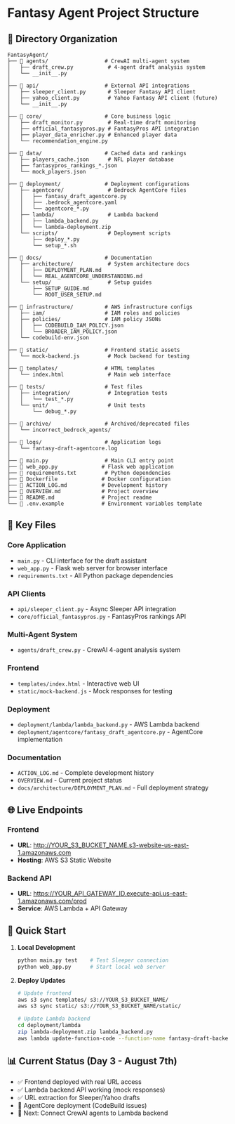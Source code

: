 # Fantasy Agent Project Structure

## 📁 Directory Organization

```
FantasyAgent/
├── 📂 agents/                  # CrewAI multi-agent system
│   ├── draft_crew.py           # 4-agent draft analysis system
│   └── __init__.py
│
├── 📂 api/                     # External API integrations
│   ├── sleeper_client.py       # Sleeper Fantasy API client
│   ├── yahoo_client.py         # Yahoo Fantasy API client (future)
│   └── __init__.py
│
├── 📂 core/                    # Core business logic
│   ├── draft_monitor.py        # Real-time draft monitoring
│   ├── official_fantasypros.py # FantasyPros API integration
│   ├── player_data_enricher.py # Enhanced player data
│   └── recommendation_engine.py
│
├── 📂 data/                    # Cached data and rankings
│   ├── players_cache.json      # NFL player database
│   ├── fantasypros_rankings_*.json
│   └── mock_players.json
│
├── 📂 deployment/              # Deployment configurations
│   ├── agentcore/              # Bedrock AgentCore files
│   │   ├── fantasy_draft_agentcore.py
│   │   ├── .bedrock_agentcore.yaml
│   │   └── agentcore_*.py
│   ├── lambda/                 # Lambda backend
│   │   ├── lambda_backend.py
│   │   └── lambda-deployment.zip
│   └── scripts/                # Deployment scripts
│       ├── deploy_*.py
│       └── setup_*.sh
│
├── 📂 docs/                    # Documentation
│   ├── architecture/           # System architecture docs
│   │   ├── DEPLOYMENT_PLAN.md
│   │   └── REAL_AGENTCORE_UNDERSTANDING.md
│   └── setup/                  # Setup guides
│       ├── SETUP_GUIDE.md
│       └── ROOT_USER_SETUP.md
│
├── 📂 infrastructure/          # AWS infrastructure configs
│   ├── iam/                   # IAM roles and policies
│   ├── policies/              # IAM policy JSONs
│   │   ├── CODEBUILD_IAM_POLICY.json
│   │   └── BROADER_IAM_POLICY.json
│   └── codebuild-env.json
│
├── 📂 static/                  # Frontend static assets
│   └── mock-backend.js         # Mock backend for testing
│
├── 📂 templates/               # HTML templates
│   └── index.html              # Main web interface
│
├── 📂 tests/                   # Test files
│   ├── integration/            # Integration tests
│   │   └── test_*.py
│   └── unit/                   # Unit tests
│       └── debug_*.py
│
├── 📂 archive/                 # Archived/deprecated files
│   └── incorrect_bedrock_agents/
│
├── 📂 logs/                    # Application logs
│   └── fantasy-draft-agentcore.log
│
├── 📄 main.py                  # Main CLI entry point
├── 📄 web_app.py              # Flask web application
├── 📄 requirements.txt         # Python dependencies
├── 📄 Dockerfile              # Docker configuration
├── 📄 ACTION_LOG.md           # Development history
├── 📄 OVERVIEW.md             # Project overview
├── 📄 README.md               # Project readme
└── 📄 .env.example            # Environment variables template
```

## 🔑 Key Files

### Core Application
- `main.py` - CLI interface for the draft assistant
- `web_app.py` - Flask web server for browser interface
- `requirements.txt` - All Python package dependencies

### API Clients
- `api/sleeper_client.py` - Async Sleeper API integration
- `core/official_fantasypros.py` - FantasyPros rankings API

### Multi-Agent System
- `agents/draft_crew.py` - CrewAI 4-agent analysis system

### Frontend
- `templates/index.html` - Interactive web UI
- `static/mock-backend.js` - Mock responses for testing

### Deployment
- `deployment/lambda/lambda_backend.py` - AWS Lambda backend
- `deployment/agentcore/fantasy_draft_agentcore.py` - AgentCore implementation

### Documentation
- `ACTION_LOG.md` - Complete development history
- `OVERVIEW.md` - Current project status
- `docs/architecture/DEPLOYMENT_PLAN.md` - Full deployment strategy

## 🌐 Live Endpoints

### Frontend
- **URL**: http://YOUR_S3_BUCKET_NAME.s3-website-us-east-1.amazonaws.com
- **Hosting**: AWS S3 Static Website

### Backend API
- **URL**: https://YOUR_API_GATEWAY_ID.execute-api.us-east-1.amazonaws.com/prod
- **Service**: AWS Lambda + API Gateway

## 🚀 Quick Start

1. **Local Development**
   ```bash
   python main.py test    # Test Sleeper connection
   python web_app.py      # Start local web server
   ```

2. **Deploy Updates**
   ```bash
   # Update frontend
   aws s3 sync templates/ s3://YOUR_S3_BUCKET_NAME/
   aws s3 sync static/ s3://YOUR_S3_BUCKET_NAME/static/
   
   # Update Lambda backend
   cd deployment/lambda
   zip lambda-deployment.zip lambda_backend.py
   aws lambda update-function-code --function-name fantasy-draft-backend --zip-file fileb://lambda-deployment.zip
   ```

## 📊 Current Status (Day 3 - August 7th)

- ✅ Frontend deployed with real URL access
- ✅ Lambda backend API working (mock responses)
- ✅ URL extraction for Sleeper/Yahoo drafts
- 🔄 AgentCore deployment (CodeBuild issues)
- 🎯 Next: Connect CrewAI agents to Lambda backend